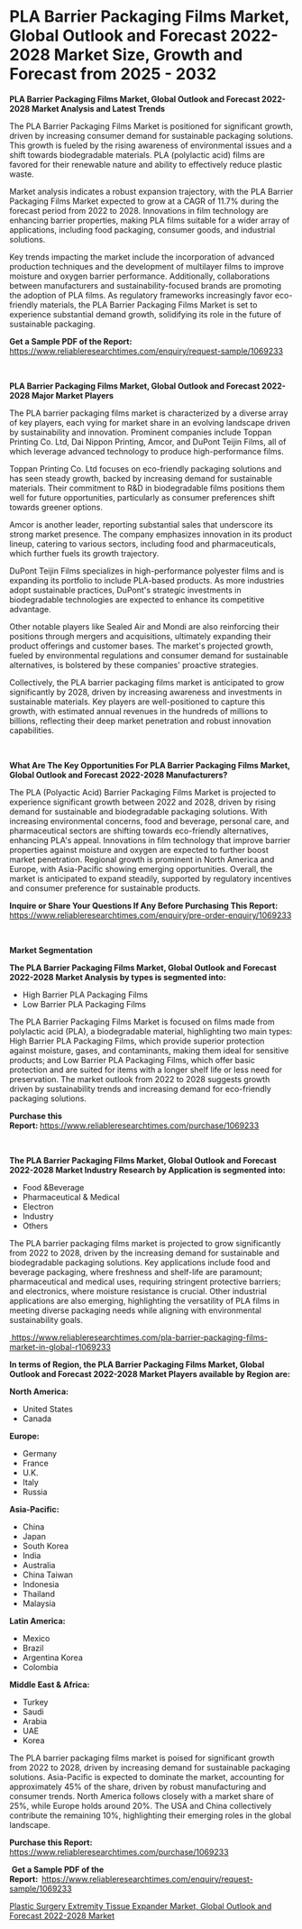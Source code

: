 <p><h1>PLA Barrier Packaging Films Market, Global Outlook and Forecast 2022-2028 Market Size, Growth and Forecast from 2025 - 2032</h1></p><p><strong>PLA Barrier Packaging Films Market, Global Outlook and Forecast 2022-2028 Market Analysis and Latest Trends</strong></p>
<p><p>The PLA Barrier Packaging Films Market is positioned for significant growth, driven by increasing consumer demand for sustainable packaging solutions. This growth is fueled by the rising awareness of environmental issues and a shift towards biodegradable materials. PLA (polylactic acid) films are favored for their renewable nature and ability to effectively reduce plastic waste.</p><p>Market analysis indicates a robust expansion trajectory, with the PLA Barrier Packaging Films Market expected to grow at a CAGR of 11.7% during the forecast period from 2022 to 2028. Innovations in film technology are enhancing barrier properties, making PLA films suitable for a wider array of applications, including food packaging, consumer goods, and industrial solutions.</p><p>Key trends impacting the market include the incorporation of advanced production techniques and the development of multilayer films to improve moisture and oxygen barrier performance. Additionally, collaborations between manufacturers and sustainability-focused brands are promoting the adoption of PLA films. As regulatory frameworks increasingly favor eco-friendly materials, the PLA Barrier Packaging Films Market is set to experience substantial demand growth, solidifying its role in the future of sustainable packaging.</p></p>
<p><strong>Get a Sample PDF of the Report:&nbsp;</strong> <a href="https://www.reliableresearchtimes.com/enquiry/request-sample/1069233?utm_campaign=2643&utm_medium=2&utm_source=Github&utm_content=ia&utm_term=21032025&utm_id=pla-barrier-packaging-films-market-global-outlook-and-forecast-2022-2028">https://www.reliableresearchtimes.com/enquiry/request-sample/1069233</a></p>
<p>&nbsp;</p>
<p><strong>PLA Barrier Packaging Films Market, Global Outlook and Forecast 2022-2028 Major Market Players</strong></p>
<p><p>The PLA barrier packaging films market is characterized by a diverse array of key players, each vying for market share in an evolving landscape driven by sustainability and innovation. Prominent companies include Toppan Printing Co. Ltd, Dai Nippon Printing, Amcor, and DuPont Teijin Films, all of which leverage advanced technology to produce high-performance films.</p><p>Toppan Printing Co. Ltd focuses on eco-friendly packaging solutions and has seen steady growth, backed by increasing demand for sustainable materials. Their commitment to R&D in biodegradable films positions them well for future opportunities, particularly as consumer preferences shift towards greener options.</p><p>Amcor is another leader, reporting substantial sales that underscore its strong market presence. The company emphasizes innovation in its product lineup, catering to various sectors, including food and pharmaceuticals, which further fuels its growth trajectory.</p><p>DuPont Teijin Films specializes in high-performance polyester films and is expanding its portfolio to include PLA-based products. As more industries adopt sustainable practices, DuPont's strategic investments in biodegradable technologies are expected to enhance its competitive advantage.</p><p>Other notable players like Sealed Air and Mondi are also reinforcing their positions through mergers and acquisitions, ultimately expanding their product offerings and customer bases. The market's projected growth, fueled by environmental regulations and consumer demand for sustainable alternatives, is bolstered by these companies' proactive strategies.</p><p>Collectively, the PLA barrier packaging films market is anticipated to grow significantly by 2028, driven by increasing awareness and investments in sustainable materials. Key players are well-positioned to capture this growth, with estimated annual revenues in the hundreds of millions to billions, reflecting their deep market penetration and robust innovation capabilities.</p></p>
<p>&nbsp;</p>
<p><strong>What Are The Key Opportunities For PLA Barrier Packaging Films Market, Global Outlook and Forecast 2022-2028 Manufacturers?</strong></p>
<p><p>The PLA (Polyactic Acid) Barrier Packaging Films Market is projected to experience significant growth between 2022 and 2028, driven by rising demand for sustainable and biodegradable packaging solutions. With increasing environmental concerns, food and beverage, personal care, and pharmaceutical sectors are shifting towards eco-friendly alternatives, enhancing PLA's appeal. Innovations in film technology that improve barrier properties against moisture and oxygen are expected to further boost market penetration. Regional growth is prominent in North America and Europe, with Asia-Pacific showing emerging opportunities. Overall, the market is anticipated to expand steadily, supported by regulatory incentives and consumer preference for sustainable products.</p></p>
<p><strong>Inquire or Share Your Questions If Any Before Purchasing This Report:</strong> <a href="https://www.reliableresearchtimes.com/enquiry/pre-order-enquiry/1069233?utm_campaign=2643&utm_medium=2&utm_source=Github&utm_content=ia&utm_term=21032025&utm_id=pla-barrier-packaging-films-market-global-outlook-and-forecast-2022-2028">https://www.reliableresearchtimes.com/enquiry/pre-order-enquiry/1069233</a></p>
<p>&nbsp;</p>
<p><strong>Market Segmentation</strong></p>
<p><strong>The PLA Barrier Packaging Films Market, Global Outlook and Forecast 2022-2028 Market Analysis by types is segmented into:</strong></p>
<p><ul><li>High Barrier PLA Packaging Films</li><li>Low Barrier PLA Packaging Films</li></ul></p>
<p><p>The PLA Barrier Packaging Films Market is focused on films made from polylactic acid (PLA), a biodegradable material, highlighting two main types: High Barrier PLA Packaging Films, which provide superior protection against moisture, gases, and contaminants, making them ideal for sensitive products; and Low Barrier PLA Packaging Films, which offer basic protection and are suited for items with a longer shelf life or less need for preservation. The market outlook from 2022 to 2028 suggests growth driven by sustainability trends and increasing demand for eco-friendly packaging solutions.</p></p>
<p><strong>Purchase this Report:&nbsp;</strong><a href="https://www.reliableresearchtimes.com/purchase/1069233?utm_campaign=2643&utm_medium=2&utm_source=Github&utm_content=ia&utm_term=21032025&utm_id=pla-barrier-packaging-films-market-global-outlook-and-forecast-2022-2028">https://www.reliableresearchtimes.com/purchase/1069233</a></p>
<p>&nbsp;</p>
<p><strong>The PLA Barrier Packaging Films Market, Global Outlook and Forecast 2022-2028 Market Industry Research by Application is segmented into:</strong></p>
<p><ul><li>Food &Beverage</li><li>Pharmaceutical & Medical</li><li>Electron</li><li>Industry</li><li>Others</li></ul></p>
<p><p>The PLA barrier packaging films market is projected to grow significantly from 2022 to 2028, driven by the increasing demand for sustainable and biodegradable packaging solutions. Key applications include food and beverage packaging, where freshness and shelf-life are paramount; pharmaceutical and medical uses, requiring stringent protective barriers; and electronics, where moisture resistance is crucial. Other industrial applications are also emerging, highlighting the versatility of PLA films in meeting diverse packaging needs while aligning with environmental sustainability goals.</p></p>
<p><a href="https://www.reliableresearchtimes.com/pla-barrier-packaging-films-market-in-global-r1069233?utm_campaign=2643&utm_medium=2&utm_source=Github&utm_content=ia&utm_term=21032025&utm_id=pla-barrier-packaging-films-market-global-outlook-and-forecast-2022-2028">&nbsp;https://www.reliableresearchtimes.com/pla-barrier-packaging-films-market-in-global-r1069233</a></p>
<p><strong>In terms of Region, the PLA Barrier Packaging Films Market, Global Outlook and Forecast 2022-2028 Market Players available by Region are:</strong></p>
<p>
    <p> <strong> North America: </strong>
        <ul>
            <li>United States</li>
            <li>Canada</li>
        </ul>
        </p> 
    <p> <strong> Europe: </strong>
        <ul>
            <li>Germany</li>
            <li>France</li>
            <li>U.K.</li>
            <li>Italy</li>
            <li>Russia</li>
        </ul>
        </p> 
    <p> <strong> Asia-Pacific: </strong>
        <ul>
            <li>China</li>
            <li>Japan</li>
            <li>South Korea</li>
            <li>India</li>
            <li>Australia</li>
            <li>China Taiwan</li>
            <li>Indonesia</li>
            <li>Thailand</li>
            <li>Malaysia</li>
        </ul>
        </p> 
    <p> <strong> Latin America: </strong>
        <ul>
            <li>Mexico</li>
            <li>Brazil</li>
            <li>Argentina Korea</li>
            <li>Colombia</li>
        </ul>
        </p> 
    <p> <strong> Middle East & Africa: </strong>
        <ul>
            <li>Turkey</li>
            <li>Saudi</li>
            <li>Arabia</li>
            <li>UAE</li>
            <li>Korea</li>
        </ul>
    </p>
    </p>
<p><p>The PLA barrier packaging films market is poised for significant growth from 2022 to 2028, driven by increasing demand for sustainable packaging solutions. Asia-Pacific is expected to dominate the market, accounting for approximately 45% of the share, driven by robust manufacturing and consumer trends. North America follows closely with a market share of 25%, while Europe holds around 20%. The USA and China collectively contribute the remaining 10%, highlighting their emerging roles in the global landscape.</p></p>
<p><strong>Purchase this Report: </strong><a href="https://www.reliableresearchtimes.com/purchase/1069233?utm_campaign=2643&utm_medium=2&utm_source=Github&utm_content=ia&utm_term=21032025&utm_id=pla-barrier-packaging-films-market-global-outlook-and-forecast-2022-2028">https://www.reliableresearchtimes.com/purchase/1069233</a></p>
<p>&nbsp;<strong>Get a Sample PDF of the Report:&nbsp;&nbsp;</strong><a href="https://www.reliableresearchtimes.com/enquiry/request-sample/1069233?utm_campaign=2643&utm_medium=2&utm_source=Github&utm_content=ia&utm_term=21032025&utm_id=pla-barrier-packaging-films-market-global-outlook-and-forecast-2022-2028">https://www.reliableresearchtimes.com/enquiry/request-sample/1069233</a></p>
<p><strong></strong></p>
<p><p><a href="https://github.com/krinerstormy331/Market-Research-Report-List-1/blob/main/plastic-surgery-extremity-tissue-expander-market-global-outlook-and-forecast-2022-2028-market.md?utm_campaign=2643&utm_medium=2&utm_source=Github&utm_content=ia&utm_term=21032025&utm_id=pla-barrier-packaging-films-market-global-outlook-and-forecast-2022-2028">Plastic Surgery Extremity Tissue Expander Market, Global Outlook and Forecast 2022-2028 Market</a></p></p>